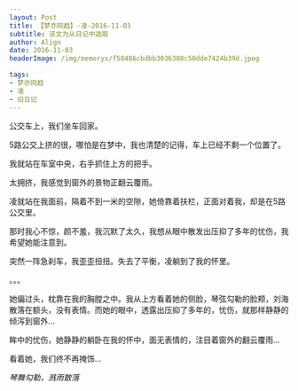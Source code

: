 ```yaml
---
layout: Post
title: 【梦亦同趋】-凌-2016-11-03
subtitle: 该文为从日记中选取
author: Align
date: 2016-11-03
headerImage: /img/memorys/f58486cbdbb3036388c50dde7424b39d.jpeg

tags:
- 梦亦同趋
- 凌
- 旧日记
---
```

公交车上，我们坐车回家。

5路公交上挤的很，哪怕是在梦中，我也清楚的记得，车上已经不剩一个位置了。

我就站在车室中央，右手抓住上方的把手。

太拥挤，我感觉到窗外的景物正翻云覆雨。

凌就站在我面前，隔着不到一米的空隙，她倚靠着扶栏，正面对着我，却是在5路公交里。

那时我心不惊，颜不羞，我沉默了太久，我想从眼中散发出压抑了多年的忧伤，我希望她能注意到。

突然一阵急刹车，我歪歪扭扭。失去了平衡，凌躺到了我的怀里。

。。。

她偏过头，枕靠在我的胸膛之中。我从上方看着她的侧脸，琴弦勾勒的脸颊，刘海散落在额头，没有表情。而她的眼中，透露出压抑了多年的，忧伤，就那样静静的倾泻到窗外...

眸中的忧伤，她静静的躺卧在我的怀中，面无表情的，注目着窗外的翻云覆雨...

看着她，我们终不再掩饰...

*琴舞勾勒，溅雨散落*
